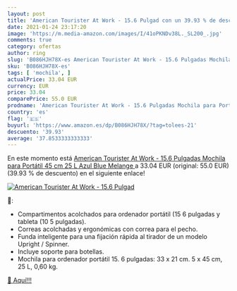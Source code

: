 ```yaml
---
layout: post
title: 'American Tourister At Work - 15.6 Pulgad con un 39.93 % de descuento'
date: 2021-01-24 23:17:20
image: 'https://m.media-amazon.com/images/I/41oPKNDv38L._SL200_.jpg'
comments: true
category: ofertas
author: ring
slug: 'B086HJH78X-es American Tourister At Work - 15.6 Pulgadas Mochila para...'
sku: 'B086HJH78X-es'
tags: [ 'mochila', ]
actualPrice: 33.04 EUR
currency: EUR
price: 33.04
comparePrice: 55.0 EUR
prodname: 'American Tourister At Work - 15.6 Pulgadas Mochila para Portátil  45 cm  25 L  Azul  Blue Melange '
country: 'es'
flag: '🇪🇸'
buyurl: 'https://www.amazon.es/dp/B086HJH78X/?tag=tolees-21'
descuento: '39.93'
average: '37.8533333333333'
---
```


En este momento está [American Tourister At Work - 15.6 Pulgadas Mochila para Portátil  45 cm  25 L  Azul  Blue Melange ](https://www.amazon.es/dp/B086HJH78X/?tag=tolees-21) a 33.04 EUR (original: 55.0 EUR) (39.93 %  de descuento) en el siguiente enlace!

[![American Tourister At Work - 15.6 Pulgad](https://m.media-amazon.com/images/I/41oPKNDv38L._SL200_.jpg)](https://www.amazon.es/dp/B086HJH78X/?tag=tolees-21)

🔎:

- Compartimentos acolchados para ordenador portátil (15 6 pulgadas y tableta (10 5 pulgadas).
- Correas acolchadas y ergonómicas con correa para el pecho.
- Funda inteligente para una fijación rápida al tirador de un modelo Upright / Spinner.
- Incluye soporte para botellas.
- Mochila para ordenador portátil 15. 6 pulgadas: 33 x 21 cm. 5 x 45 cm, 25 L, 0,60 kg.

[🛒 Aquí!!!](https://www.amazon.es/dp/B086HJH78X/?tag=tolees-21)
